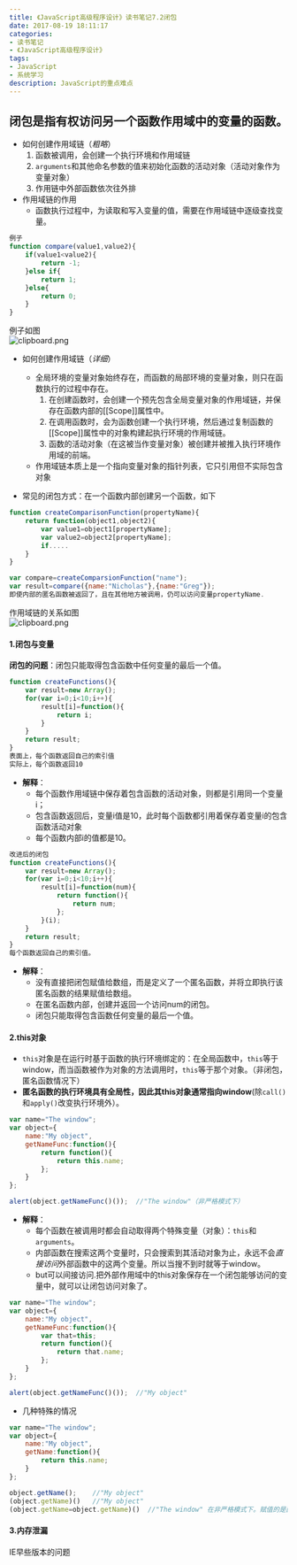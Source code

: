 ```yaml
---
title: 《JavaScript高级程序设计》读书笔记7.2闭包
date: 2017-08-19 18:11:17
categories:
- 读书笔记
- 《JavaScript高级程序设计》
tags:
- JavaScript
- 系统学习
description: JavaScript的重点难点
---
```

 ## 闭包是指有权访问另一个函数作用域中的变量的函数。





- 如何创建作用域链（*粗略*）
    1. 函数被调用，会创建一个执行环境和作用域链
    2. `arguments`和其他命名参数的值来初始化函数的活动对象（活动对象作为变量对象）
    3. 作用链中外部函数依次往外排
- 作用域链的作用
    - 函数执行过程中，为读取和写入变量的值，需要在作用域链中逐级查找变量。

```javascript
例子
function compare(value1,value2){
    if(value1<value2){
        return -1;
    }else if{
        return 1;
    }else{
        return 0;
    }
}
```
例子如图     
![clipboard.png](https://ooo.0o0.ooo/2017/05/01/5906a32b26295.png)
- 如何创建作用域链（*详细*）
    - 全局环境的变量对象始终存在，而函数的局部环境的变量对象，则只在函数执行的过程中存在。
        1. 在创建函数时，会创建一个预先包含全局变量对象的作用域链，并保存在函数内部的[[Scope]]属性中。
        2. 在调用函数时，会为函数创建一个执行环境，然后通过复制函数的[[Scope]]属性中的对象构建起执行环境的作用域链。
        3. 函数的活动对象（在这被当作变量对象）被创建并被推入执行环境作用域的前端。
    - 作用域链本质上是一个指向变量对象的指针列表，它只引用但不实际包含对象



 - 常见的闭包方式：在一个函数内部创建另一个函数，如下
 ```javascript
 function createComparisonFunction(propertyName){
     return function(object1,object2){
         var value1=object1[propertyName];
         var value2=object2[propertyName];
         if.....
     }
 }
 
 var compare=createComparsionFunction("name");
 var result=compare({name:"Nicholas"},{name:"Greg"});
 即使内部的匿名函数被返回了，且在其他地方被调用，仍可以访问变量propertyName.
```
作用域链的关系如图   
![clipboard.png](https://ooo.0o0.ooo/2017/05/01/5906bee442ad1.png)

#### 1.闭包与变量
**闭包的问题**：闭包只能取得包含函数中任何变量的最后一个值。
```javascript
function createFunctions(){
    var result=new Array();
    for(var i=0;i<10;i++){
        result[i]=function(){
            return i;
        }
    }
    return result;
}
表面上，每个函数返回自己的索引值
实际上，每个函数返回10
```
- **解释**：
    - 每个函数作用域链中保存着包含函数的活动对象，则都是引用同一个变量i；
    - 包含函数返回后，变量i值是10，此时每个函数都引用着保存着变量i的包含函数活动对象
    - 每个函数内部i的值都是10。

```javascript
改进后的闭包
function createFunctions(){
    var result=new Array();
    for(var i=0;i<10;i++){
        result[i]=function(num){
            return function(){
                return num;
            };
        }(i);
    }
    return result;
}
每个函数返回自己的索引值。
```
- **解释**：
    - 没有直接把闭包赋值给数组，而是定义了一个匿名函数，并将立即执行该匿名函数的结果赋值给数组。
    - 在匿名函数内部，创建并返回一个访问num的闭包。
    - 闭包只能取得包含函数任何变量的最后一个值。


#### 2.this对象
- `this`对象是在运行时基于函数的执行环境绑定的：在全局函数中，`this`等于window，而当函数被作为对象的方法调用时，`this`等于那个对象。（非闭包，匿名函数情况下）
- **匿名函数的执行环境具有全局性，因此其this对象通常指向window**(除`call()`和`apply()`改变执行环境外）。
```javascript
var name="The window";
var object={
    name:"My object",
    getNameFunc:function(){
        return function(){
            return this.name;
        };
    }
};

alert(object.getNameFunc()());  //"The window"（非严格模式下）
```
- **解释**：
    - 每个函数在被调用时都会自动取得两个特殊变量（对象）：`this`和`arguments`。
    - 内部函数在搜索这两个变量时，只会搜索到其活动对象为止，永远不会*直接访问*外部函数中的这两个变量。所以当搜不到时就等于window。
    - but可以间接访问.把外部作用域中的this对象保存在一个闭包能够访问的变量中，就可以让闭包访问对象了。

```javascript
var name="The window";
var object={
    name:"My object",
    getNameFunc:function(){
        var that=this;
        return function(){
            return that.name;
        };
    }
};

alert(object.getNameFunc()());  //"My object"
```
- 几种特殊的情况
```javascript
var name="The window";
var object={
    name:"My object",
    getName:function(){
        return this.name;
    }
};

object.getName();    //"My object"
(object.getName)()   //"My object"
(object.getName=object.getName)()  //"The window" 在非严格模式下。赋值的是函数本身，this的值不能得到维持，相当于在全局环境下调用，所以指向"window"。
```

#### 3.内存泄漏
IE早些版本的问题